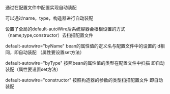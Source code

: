 通过在配置文件中配置实现自动装配

可以通过name，type，构造器进行自动装配

设置了全局的default-autoWire后系统容器会根根设置的方式（name,type,constructor）去扫描配置文件

default-autowire="byName" bean的属性值的定义名与配置文件中的设置的id相同，即自动装配  （属性要设置set方法）

default-autowire="byType" 按照bean的属性值的类型在配置文件中扫描  即自动装配（属性要设置set方法）

default-autowire="constructor"  按照构造器的参数的类型扫描配置文件  即自动装配

